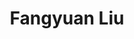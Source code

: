 ---
# Display name

title: Fangyuan Liu
user_groups: ["Current Master Students"]



organizations:
- name: 2016- 

Interests:
- 

---